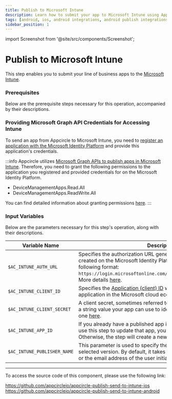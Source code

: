 ```yaml
---
title: Publish to Microsoft Intune
description: Learn how to submit your app to Microsoft Intune using Appcircle’s streamlined integration process.
tags: [android, ios, android integrations, android publish integrations, microsoft intune]
sidebar_position: 1
---
```


import Screenshot from '@site/src/components/Screenshot';

# Publish to Microsoft Intune

This step enables you to submit your line of business apps to the [Microsoft Intune](https://learn.microsoft.com/en-us/mem/intune/fundamentals/what-is-intune).

### Prerequisites

Below are the prerequisite steps necessary for this operation, accompanied by their descriptions.

### Providing Microsoft Graph API Credentials for Accessing Intune

To send an app from Appcircle to Microsoft Intune, you need to [register an application with the Microsoft Identity Platform](https://learn.microsoft.com/en-us/graph/auth-register-app-v2) and provide this application's credentials.

:::info
Appcircle utilizes [Microsoft Graph APIs to publish apps in Microsoft Intune](https://learn.microsoft.com/en-us/graph/api/resources/intune-graph-overview?view=graph-rest-1.0). Therefore, you need to grant the following permissions to the application you registered and provided credentials for on the Microsoft Identity Platform.

- DeviceManagementApps.Read.All
- DeviceManagementApps.ReadWrite.All

You can find detailed information about granting permissions [here](https://learn.microsoft.com/en-us/entra/identity-platform/howto-call-a-web-api-with-curl?tabs=dotnet6&pivots=no-api#add-application-permissions-to-allow-access-to-a-web-api).
:::

### Input Variables

Below are the parameters necessary for this step's operation, along with their descriptions.

<Screenshot url='https://cdn.appcircle.io/docs/assets/send-to-microsoft-intune-inputs.png' />

| Variable Name               | Description                                                                                                                                                                                                                                                                                                                                                                                | Status   |
| --------------------------- | ------------------------------------------------------------------------------------------------------------------------------------------------------------------------------------------------------------------------------------------------------------------------------------------------------------------------------------------------------------------------------------------ | -------- |
| `$AC_INTUNE_AUTH_URL`       | Specifies the authorization URL generated by the application you created on the Microsoft Identity Platform. This URL should be in the following format: `https://login.microsoftonline.com/{tenant_id}/oauth2/v2.0/token`. More details [here](https://learn.microsoft.com/en-us/entra/identity-platform/howto-call-a-web-api-with-curl?tabs=dotnet6&pivots=no-api#register-the-web-api). | Required |
| `$AC_INTUNE_CLIENT_ID`      | Specifies the [Application (client) ID](https://learn.microsoft.com/en-us/entra/identity-platform/howto-call-a-web-api-with-curl?tabs=dotnet6&pivots=no-api#register-the-web-api) which uniquely identifies your application in the Microsoft cloud ecosystem, across all tenants.                                                                                                         | Required |
| `$AC_INTUNE_CLIENT_SECRET`  | A client secret, sometimes referred to as an application password, is a string value your app can use to identify itself. Learn how to create one [here](https://learn.microsoft.com/en-us/graph/auth-register-app-v2#option-2-add-a-client-secret).                                                                                                                                       | Required |
| `$AC_INTUNE_APP_ID`         | If you already have a published app in Microsoft Intune and want to use this step to update that app, you must specify this parameter. Otherwise, the step will create a new app in Microsoft Intune.                                                                                                                                                                                      | Optional |
| `$AC_INTUNE_PUBLISHER_NAME` | This parameter is used to specify the publisher name for the selected version. By default, it takes the name of your organization or the email address of the user initiating the step.                                                                                                                                                                                                    | Optional |

---

To access the source code of this component, please use the following link:

https://github.com/appcircleio/appcircle-publish-send-to-intune-ios
https://github.com/appcircleio/appcircle-publish-send-to-intune-android
